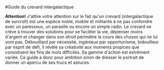 #Guide du crevard intergalactique

**Attention!**
J'attire votre attention sur le fait qu'un crevard (intergalactique de surcroît)
est une espèce noble, mobile et militante à ne pas confondre avec un paresseux, un parasite ou encore un simple radin.
Le crevard se crève à trouver des solutions pour se faciliter la vie, dépenser moins d'argent et changer dans son étroit périmêtre le cours des choses qui ne lui vont pas.
Débouillard par nécessité, ingénieux par opportunisme, bidouilleur par esprit de défi, il révèle sa créativité aux moments propices que consistuent les fins de mois difficiles. 
Sa gamme d'action est extrêment variée.
Ce guide a donc pour ambition sinon de dresser le portrait de donner un apercu de ses trucs et astuces.


